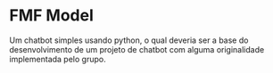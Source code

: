 # FMF Model

Um chatbot simples usando python, o qual deveria ser a base do desenvolvimento de um projeto de chatbot com alguma originalidade implementada pelo grupo.
